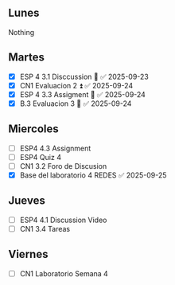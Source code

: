 ## Lunes
Nothing
## Martes
- [x] ESP 4 3.1 Disccussion 🔽 ✅ 2025-09-23
- [x] CN1 Evaluacion 2 ⏫ ✅ 2025-09-24
- [x] ESP 4 3.3 Assigment 🔼 ✅ 2025-09-24
- [x] B.3 Evaluacion 3 🔺 ✅ 2025-09-24
## Miercoles
- [ ] ESP4 4.3 Assignment
- [ ] ESP4 Quiz 4
- [ ] CN1 3.2 Foro de Discusion
- [x] Base del laboratorio 4 REDES ✅ 2025-09-25

## Jueves
- [ ]  ESP4 4.1 Discussion Video
- [ ] CN1 3.4 Tareas

## Viernes
- [ ]  CN1 Laboratorio Semana 4
